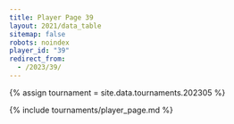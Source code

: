 ```yaml
---
title: Player Page 39
layout: 2021/data_table
sitemap: false
robots: noindex
player_id: "39"
redirect_from:
  - /2023/39/
---
```

{% assign tournament = site.data.tournaments.202305 %}

{% include tournaments/player_page.md %}
